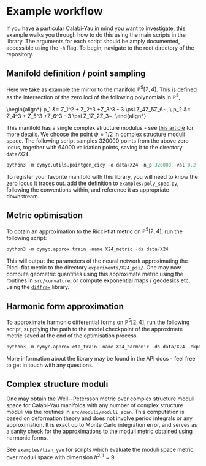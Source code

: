 # Example workflow

If you have a particular Calabi-Yau in mind you want to investigate, this example walks you through how to do this using the main scripts in the library. The arguments for each script should be amply documented, accessible using the `-h` flag. To begin, navigate to the root directory of the repository.

## Manifold definition / point sampling

Here we take as example the mirror to the manifold $\mathbb{P}^5[2,4]$. This is defined as the intersection of the zero loci of the following polynomials in $\mathbb{P}^5$,

\begin{align*}
    p_1 &= Z_1^2 + Z_2^3 +Z_3^3 - 3 \psi Z_4Z_5Z_6~, \\
    p_2 &= Z_4^3 + Z_5^3 +Z_6^3 - 3 \psi Z_1Z_2Z_3~.
\end{align*}

 This manifold has a single complex structure modulus - see [this article](https://arxiv.org/abs/1903.00596) for more details. We choose the point $\psi = 1/2$ in complex structure moduli space. The following script samples 320000 points from the above zero locus, together with 64000 validation points, saving it to the directory `data/X24`. 

```python
python3 -m cymyc.utils.pointgen_cicy -o data/X24 -n_p 320000 -val 0.2 -psi 0.5
```

To register your favorite manifold with this library, you will need to know the zero locus it traces out. add the definition to `examples/poly_spec.py`, following the conventions within, and reference it as appropriate downstream.

## Metric optimisation
To obtain an approximation to the Ricci-flat metric on $\mathbb{P}^5[2,4]$, run the following script:

```python
python3 -m cymyc.approx.train -name X24_metric -ds data/X24
```
This will output the parameters of the neural network approximating the Ricci-flat metric to the directory `experiments/X24_psi/`. One may now compute geometric quantities using this approximate metric using the routines in `src/curvature`, or compute exponential maps / geodesics etc. using the [`diffrax`](https://docs.kidger.site/diffrax/) library. 

## Harmonic form approximation
To approximate harmonic differential forms on $\mathbb{P}^5[2,4]$, run the following script, supplying the path to the model checkpoint of the approximate metric saved at the end of the optimisation process.

```python
python3 -m cymyc.approx.eta_train -name X24_harmonic -ds data/X24 -ckpt /path/to/metric/checkpoint
```

More information about the library may be found in the API docs - feel free to get in touch with any questions.

## Complex structure moduli
One may obtain the Weil--Petersson metric over complex structure moduli space for Calabi-Yau manifolds with any number of complex structure moduli via the routines in `src/moduli/moduli_scan`. This computation is based on deformation theory and does not involve period integrals or any approximation. It is exact up to Monte Carlo integration error, and serves as a sanity check for the approximations to the moduli metric obtained using harmonic forms.

See `examples/tian_yau` for scripts which evaluate the moduli space metric over moduli space with dimension $h^{2,1} = 9$.

